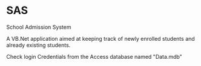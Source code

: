 # SAS

School Admission System 

A VB.Net application aimed at keeping track of newly enrolled students and already existing students.  

Check login Credentials from the Access database named "Data.mdb" 
